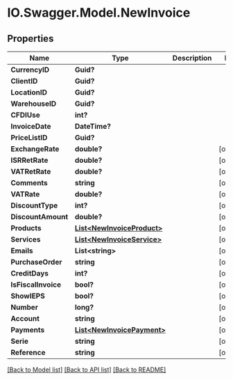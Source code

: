 # IO.Swagger.Model.NewInvoice
## Properties

Name | Type | Description | Notes
------------ | ------------- | ------------- | -------------
**CurrencyID** | **Guid?** |  | 
**ClientID** | **Guid?** |  | 
**LocationID** | **Guid?** |  | 
**WarehouseID** | **Guid?** |  | 
**CFDIUse** | **int?** |  | 
**InvoiceDate** | **DateTime?** |  | 
**PriceListID** | **Guid?** |  | 
**ExchangeRate** | **double?** |  | [optional] 
**ISRRetRate** | **double?** |  | [optional] 
**VATRetRate** | **double?** |  | [optional] 
**Comments** | **string** |  | [optional] 
**VATRate** | **double?** |  | [optional] 
**DiscountType** | **int?** |  | [optional] 
**DiscountAmount** | **double?** |  | [optional] 
**Products** | [**List&lt;NewInvoiceProduct&gt;**](NewInvoiceProduct.md) |  | [optional] 
**Services** | [**List&lt;NewInvoiceService&gt;**](NewInvoiceService.md) |  | [optional] 
**Emails** | **List&lt;string&gt;** |  | [optional] 
**PurchaseOrder** | **string** |  | [optional] 
**CreditDays** | **int?** |  | [optional] 
**IsFiscalInvoice** | **bool?** |  | [optional] 
**ShowIEPS** | **bool?** |  | [optional] 
**Number** | **long?** |  | [optional] 
**Account** | **string** |  | [optional] 
**Payments** | [**List&lt;NewInvoicePayment&gt;**](NewInvoicePayment.md) |  | [optional] 
**Serie** | **string** |  | [optional] 
**Reference** | **string** |  | [optional] 

[[Back to Model list]](../README.md#documentation-for-models) [[Back to API list]](../README.md#documentation-for-api-endpoints) [[Back to README]](../README.md)

